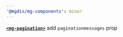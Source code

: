 ```yaml
---
'@mgdis/mg-components': minor
---
```


[**`<mg-pagination>`**](http://core.pages.mgdis.fr/core-ui/core-ui/storybook/?path=/docs/molecules-mg-pagination--docs) add `paginationmessages` prop
